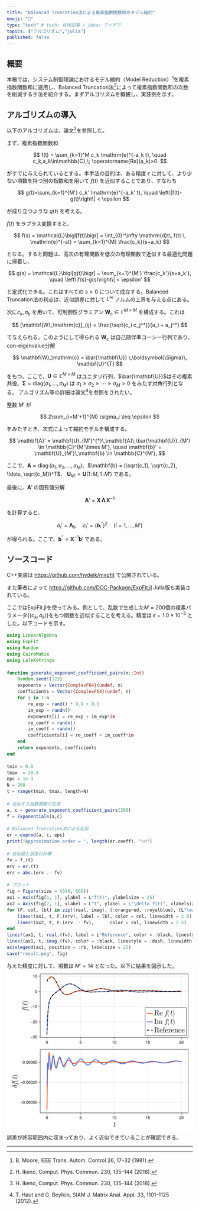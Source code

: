 ```yaml
---
title: "Balanced Truncation法による複素指数関数和のモデル縮約"
emoji: "🍡"
type: "tech" # tech: 技術記事 / idea: アイデア
topics: ["アルゴリズム","julia"]
published: false
---
```


## 概要

本稿では、システム制御理論におけるモデル縮約（Model Reduction）[^1]を複素指数関数和に適用し、Balanced Truncation法[^2]によって複素指数関数和の次数を削減する手法を紹介する。まずアルゴリズムを概観し、実装例を示す。


## アルゴリズムの導入

以下のアルゴリズムは、論文[^2]を参照した。

まず、複素指数関数和

$$
f(t) = \sum_{k=1}^M c_k \mathrm{e}^{-a_k t}, \quad c_k,a_k\in\mathbb{C},\; \operatorname{Re}(a_k)>0.
$$

がすでに与えられているとする。本手法の目的は、ある精度 $\epsilon$ に対して、より少ない項数を持つ別の指数和を用いて $f(t)$ を近似することであり、すなわち

$$
g(t)=\sum_{k=1}^{M'} c_k' \mathrm{e}^{-a_k' t}, 
\quad
\left\|f(t)-g(t)\right\| < \epsilon 
$$

が成り立つような $g(t)$ を考える。

$f(t)$ をラプラス変換すると、

$$
f(s) 
= \mathcal{L}\bigl[f(t)\bigr] 
= \int_{0}^\infty \mathrm{d}t\, f(t) \, \mathrm{e}^{-st} 
= \sum_{k=1}^{M} \frac{c_k}{s+a_k}
$$

となる。すると問題は、高次の有理関数を低次の有理関数で近似する最適化問題に帰着し、

$$
g(s)
= \mathcal{L}\bigl[g(t)\bigr] = \sum_{k=1}^{M'} \frac{c_k'}{s+a_k'}, 
\quad
\left\|f(s)-g(s)\right\| < \epsilon'
$$

と定式化できる。これはすべての $s > 0$ について成立する。Balanced Truncation法の利点は、近似誤差に対して $L^\infty$ ノルムの上界を与える点にある。

次に$c_k,a_k$ を用いて、可制御性グラミアン $\mathbf{W}_\mathrm{c} \in \mathbb{C}^{M\times M}$ を構成する。これは

$$
[\mathbf{W}_\mathrm{c}]_{ij} = \frac{\sqrt{c_i c_j^*}}{a_i + a_j^*}
$$

で与えられる。このようにして得られる $\mathbf{W}_\mathrm{c}$ は自己随伴準コーシー行列であり、con-eigenvalue分解

$$
\mathbf{W}_\mathrm{c} 
= \bar{\mathbf{U}} \,\boldsymbol{\Sigma}\, \mathbf{U}^{T}
$$

をもつ。ここで、$\mathbf{U} \in \mathbb{C}^{M\times M}$ はユニタリ行列、$\bar{\mathbf{U}}$はその複素共役、$\boldsymbol{\Sigma} = \mathrm{diag}(\sigma_1,\dots,\sigma_M)$ は $\sigma_1 \ge \sigma_2 \ge \cdots \ge \sigma_M > 0$ をみたす対角行列となる。 アルゴリズム等の詳細は論文[^3]を参照をされたい。

整数 $M'$ が 

$$
2\sum_{i=M'+1}^{M} \sigma_i \leq \epsilon
$$

をみたすとき、次式によって縮約モデルを構成する。

$$
\mathbf{A}' = \mathbf{U}_{M'}^{*}\,\mathbf{A}\,\bar{\mathbf{U}}_{M'} \in \mathbb{C}^{M'\times M'}, \quad \mathbf{b}' = \mathbf{U}_{M'}\,\mathbf{b} \in \mathbb{C}^{M'},
$$

ここで、$\mathbf{A} = \operatorname{diag}(a_1, a_2, \ldots, a_M)$、$\mathbf{b} = (\sqrt{c_1}, \sqrt{c_2}, \ldots, \sqrt{c_M})^T$、 $\mathbf{U}_{M'} = \mathbf{U}(1\!:\!M,\,1\!:\!M')$ である。

最後に、$\mathbf{A}'$ の固有値分解

$$
\mathbf{A}' = \mathbf{X} \,\boldsymbol{\Lambda}\,\mathbf{X}^{-1}
$$

を計算すると、

$$
a_{i}'=\boldsymbol{\Lambda}_{ii}, 
\quad
c_i'=(\mathbf{b}_i^{''})^{2} 
\quad
(i=1, \ldots, M')
$$

が得られる。ここで、$\mathbf{b}^{''} = \mathbf{X}^{-1}\mathbf{b}'$ である。


## ソースコード

C++実装は
https://github.com/hydeik/mxpfit
で公開されている。

また筆者によって
https://github.com/DOC-Package/ExpFit.jl
Julia版も実装されている。

ここではExpFit.jlを使ってみる。例として、乱数で生成した$M=200$個の複素パラメータ$\{(c_k,a_k)\}$をもつ関数を近似することを考える。精度は $\epsilon = 1.0\times 10^{-3}$ とした。以下コードを示す。

```julia
using LinearAlgebra
using ExpFit
using Random
using CairoMakie
using LaTeXStrings 

function generate_exponent_coefficient_pairs(n::Int)
    Random.seed!(123)
    exponents = Vector{ComplexF64}(undef, n)
    coefficients = Vector{ComplexF64}(undef, n)
    for i in 1:n
        re_exp = rand() * 9.9 + 0.1
        im_exp = randn()  
        exponents[i] = re_exp + im_exp*im
        re_coeff = randn()
        im_coeff = randn()
        coefficients[i] = re_coeff + im_coeff*im
    end
    return exponents, coefficients
end

tmin = 0.0
tmax  = 20.0      
eps = 1e-3
N = 200
t = range(tmin, tmax, length=N)

# 近似する指数関数の生成
a, c = generate_exponent_coefficient_pairs(200)
f = Exponentials(a,c)

# Balanced Truncation法による近似
er = expred(a, c, eps)
print("Approximation order = ", length(er.coeff), "\n")

# 近似値と誤差の計算
fv = f.(t)
erv = er.(t)
err = abs.(erv .- fv)

# プロット
fig = Figure(size = (640, 560))
ax1 = Axis(fig[1, 1], ylabel = L"f(t)", ylabelsize = 25)
ax2 = Axis(fig[2, 1], xlabel = L"t", ylabel = L"\delta f(t)", xlabelsize = 25, ylabelsize = 25)
for (F, col, lbl) in zip((real, imag), (:orangered, :royalblue), (L"\mathrm{Re} f(t)", L"\mathrm{Im} f(t)"))
    lines!(ax1, t, F.(erv), label = lbl, color = col, linewidth = 2.5)
    lines!(ax2, t, F.(erv .- fv),      color = col, linewidth = 2.5)
end
lines!(ax1, t, real.(fv), label = L"Reference", color = :black, linestyle = :dash, linewidth = 2.5)
lines!(ax1, t, imag.(fv), color = :black, linestyle = :dash, linewidth = 2.5)
axislegend(ax1, position = :rb, labelsize = 25)
save("result.png", fig)
```

与えた精度に対して、項数は $M'=14$ となった。以下に結果を図示した。
![alt text](/images/btm.png)
誤差が許容範囲内に収まっており、よく近似できていることが確認できる。

---

[^1]: B. Moore, IEEE Trans. Autom. Control 26, 17–32 (1981).
[^2]: H. Ikeno, Comput. Phys. Commun. 230, 135–144 (2018).
[^3]: T. Haut and G. Beylkin, SIAM J. Matrix Anal. Appl. 33, 1101–1125 (2012). 



